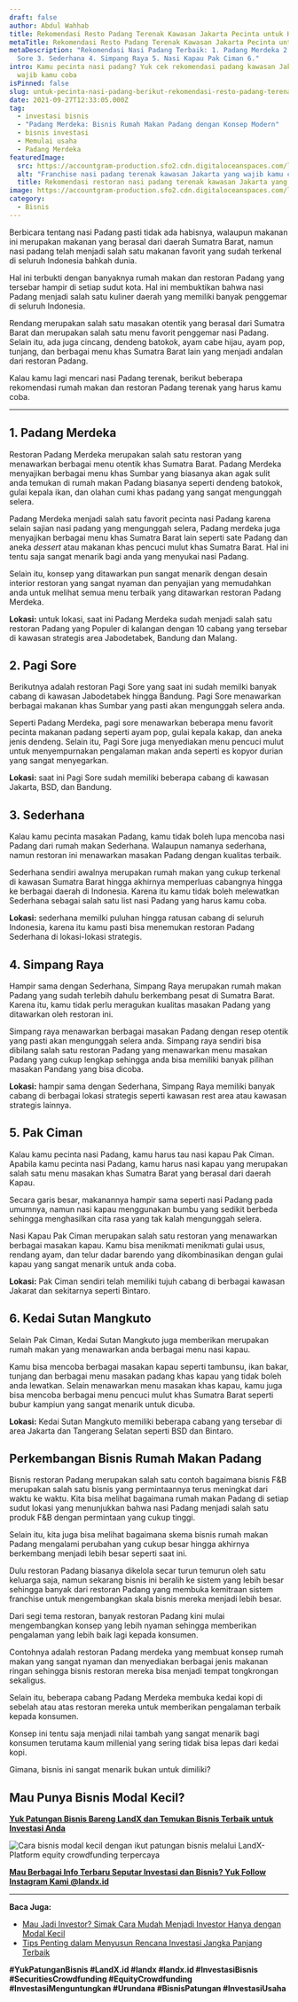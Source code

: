 ```yaml
---
draft: false
author: Abdul Wahhab
title: Rekomendasi Resto Padang Terenak Kawasan Jakarta Pecinta untuk Kamu
metaTitle: Rekomendasi Resto Padang Terenak Kawasan Jakarta Pecinta untuk Kamu
metaDescription: "Rekomendasi Nasi Padang Terbaik: 1. Padang Merdeka 2. Pagi
  Sore 3. Sederhana 4. Simpang Raya 5. Nasi Kapau Pak Ciman 6."
intro: Kamu pecinta nasi padang? Yuk cek rekomendasi padang kawasan Jakarta yang
  wajib kamu coba
isPinned: false
slug: untuk-pecinta-nasi-padang-berikut-rekomendasi-resto-padang-terenak-di-kawasan-jakarta-yang-tidak-boleh-kamu-lewatkan
date: 2021-09-27T12:33:05.000Z
tag:
  - investasi bisnis
  - "Padang Merdeka: Bisnis Rumah Makan Padang dengan Konsep Modern"
  - bisnis investasi
  - Memulai usaha
  - Padang Merdeka
featuredImage:
  src: https://accountgram-production.sfo2.cdn.digitaloceanspaces.com/landx_ghost/2021/12/nasi-padang-merdeka-landx-jkt.jpg
  alt: "Franchise nasi padang terenak kawasan Jakarta yang wajib kamu coba "
  title: Rekomendasi restoran nasi padang terenak kawasan Jakarta yang wajib kamu coba
image: https://accountgram-production.sfo2.cdn.digitaloceanspaces.com/landx_ghost/2021/12/nasi-padang-merdeka-landx-jkt.jpg
category:
  - Bisnis
---
```

Berbicara tentang nasi Padang pasti tidak ada habisnya, walaupun makanan ini merupakan makanan yang berasal dari daerah Sumatra Barat, namun nasi padang telah menjadi salah satu makanan favorit yang sudah terkenal di seluruh Indonesia bahkah dunia.

Hal ini terbukti dengan banyaknya rumah makan dan restoran Padang yang tersebar hampir di setiap sudut kota. Hal ini membuktikan bahwa nasi Padang menjadi salah satu kuliner daerah yang memiliki banyak penggemar di seluruh Indonesia.

Rendang merupakan salah satu masakan otentik yang berasal dari Sumatra Barat dan merupakan salah satu menu favorit penggemar nasi Padang. Selain itu, ada juga cincang, dendeng batokok, ayam cabe hijau, ayam pop, tunjang, dan berbagai menu khas Sumatra Barat lain yang menjadi andalan dari restoran Padang.

Kalau kamu lagi mencari nasi Padang terenak, berikut beberapa rekomendasi rumah makan dan restoran Padang terenak yang harus kamu coba.

- - -

## 1. Padang Merdeka

Restoran Padang Merdeka merupakan salah satu restoran yang menawarkan berbagai menu otentik khas Sumatra Barat. Padang Merdeka menyajikan berbagai menu khas Sumbar yang biasanya akan agak sulit anda temukan di rumah makan Padang biasanya seperti dendeng batokok, gulai kepala ikan, dan olahan cumi khas padang yang sangat mengunggah selera.

Padang Merdeka menjadi salah satu favorit pecinta nasi Padang karena selain sajian nasi padang yang mengunggah selera, Padang merdeka juga menyajikan berbagai menu khas Sumatra Barat lain seperti sate Padang dan aneka *dessert* atau makanan khas pencuci mulut khas Sumatra Barat. Hal ini tentu saja sangat menarik bagi anda yang menyukai nasi Padang.

Selain itu, konsep yang ditawarkan pun sangat menarik dengan desain interior restoran yang sangat nyaman dan penyajian yang memudahkan anda untuk melihat semua menu terbaik yang ditawarkan restoran Padang Merdeka.

**Lokasi:** untuk lokasi, saat ini Padang Merdeka sudah menjadi salah satu restoran Padang yang Populer di kalangan dengan 10 cabang yang tersebar di kawasan strategis area Jabodetabek, Bandung dan Malang.

## 2. Pagi Sore

Berikutnya adalah restoran Pagi Sore yang saat ini sudah memilki banyak cabang di kawasan Jabodetabek hingga Bandung. Pagi Sore menawarkan berbagai makanan khas Sumbar yang pasti akan mengunggah selera anda.

Seperti Padang Merdeka, pagi sore menawarkan beberapa menu favorit pecinta makanan padang seperti ayam pop, gulai kepala kakap, dan aneka jenis dendeng. Selain itu, Pagi Sore juga menyediakan menu pencuci mulut untuk menyempurnakan pengalaman makan anda seperti es kopyor durian yang sangat menyegarkan.

**Lokasi:** saat ini Pagi Sore sudah memiliki beberapa cabang di kawasan Jakarta, BSD, dan Bandung.

## 3. Sederhana

Kalau kamu pecinta masakan Padang, kamu tidak boleh lupa mencoba nasi Padang dari rumah makan Sederhana. Walaupun namanya sederhana, namun restoran ini menawarkan masakan Padang dengan kualitas terbaik.

Sederhana sendiri awalnya merupakan rumah makan yang cukup terkenal di kawasan Sumatra Barat hingga akhirnya memperluas cabangnya hingga ke berbagai daerah di Indonesia. Karena itu kamu tidak boleh melewatkan Sederhana sebagai salah satu list  nasi Padang yang harus kamu coba.

**Lokasi:** sederhana memilki puluhan hingga ratusan cabang di seluruh Indonesia, karena itu kamu pasti bisa menemukan restoran Padang Sederhana di lokasi-lokasi strategis.

## 4. Simpang Raya

Hampir sama dengan Sederhana, Simpang Raya merupakan rumah makan Padang yang sudah terlebih dahulu berkembang pesat di Sumatra Barat. Karena itu, kamu tidak perlu meragukan kualitas masakan Padang yang ditawarkan oleh restoran ini.

Simpang raya menawarkan berbagai masakan Padang dengan resep otentik yang pasti akan mengunggah selera anda. Simpang raya sendiri bisa dibilang salah satu restoran Padang yang menawarkan menu masakan Padang yang cukup lengkap sehingga anda bisa memiliki banyak pilihan masakan Pandang yang bisa dicoba.

**Lokasi:** hampir sama dengan Sederhana, Simpang Raya memiliki banyak cabang di berbagai lokasi strategis seperti kawasan rest area atau kawasan strategis lainnya.

## 5. Pak Ciman

Kalau kamu pecinta nasi Padang, kamu harus tau nasi kapau Pak Ciman. Apabila kamu pecinta nasi Padang, kamu harus nasi kapau yang merupakan salah satu menu masakan khas Sumatra Barat yang berasal dari daerah Kapau.

Secara garis besar, makanannya hampir sama seperti nasi Padang pada umumnya, namun nasi kapau menggunakan bumbu yang sedikit berbeda sehingga menghasilkan cita rasa yang tak kalah mengunggah selera.

Nasi Kapau Pak Ciman merupakan salah satu restoran yang menawarkan berbagai masakan kapau. Kamu bisa menikmati menikmati gulai usus, rendang ayam, dan telur dadar barendo yang dikombinasikan dengan gulai kapau yang sangat menarik untuk anda coba.

**Lokasi:** Pak Ciman sendiri telah memiliki tujuh cabang di berbagai kawasan Jakarat dan sekitarnya seperti Bintaro.

## 6. Kedai Sutan Mangkuto

Selain Pak Ciman, Kedai Sutan Mangkuto juga memberikan merupakan rumah makan yang menawarkan anda berbagai menu nasi kapau.

Kamu bisa mencoba berbagai masakan kapau seperti tambunsu, ikan bakar, tunjang dan berbagai menu masakan padang khas kapau yang tidak boleh anda lewatkan. Selain menawarkan menu masakan khas kapau, kamu juga bisa mencoba berbagai menu pencuci mulut khas Sumatra Barat seperti bubur kampiun yang sangat menarik untuk dicuba.

**Lokasi:** Kedai Sutan Mangkuto memiliki beberapa cabang yang tersebar di area Jakarta dan Tangerang Selatan seperti BSD dan Bintaro.

## Perkembangan Bisnis Rumah Makan Padang

Bisnis restoran Padang merupakan salah satu contoh bagaimana bisnis F&B merupakan salah satu bisnis yang permintaannya terus meningkat dari waktu ke waktu. Kita bisa melihat bagaimana rumah makan Padang di setiap sudut lokasi yang menunjukkan bahwa nasi Padang menjadi salah satu produk F&B dengan permintaan yang cukup tinggi.

Selain itu, kita juga  bisa melihat bagaimana skema bisnis rumah makan Padang mengalami perubahan yang cukup besar hingga akhirnya berkembang menjadi lebih besar seperti saat ini.

Dulu restoran Padang biasanya dikelola secar turun temurun oleh satu keluarga saja, namun sekarang bisnis ini beralih ke sistem yang lebih besar sehingga banyak dari restoran Padang yang membuka kemitraan sistem franchise untuk mengembangkan skala bisnis mereka menjadi lebih besar.

Dari segi tema restoran, banyak restoran Padang kini mulai mengembangkan konsep yang lebih nyaman sehingga memberikan pengalaman yang lebih baik lagi kepada konsumen.

Contohnya adalah restoran Padang merdeka yang membuat konsep rumah makan yang sangat nyaman dan menyediakan berbagai jenis makanan ringan sehingga bisnis restoran mereka bisa menjadi tempat tongkrongan sekaligus.

Selain itu, beberapa cabang Padang Merdeka membuka kedai kopi di sebelah atau atas restoran mereka untuk memberikan pengalaman terbaik kepada konsumen.

Konsep ini tentu saja menjadi nilai tambah yang sangat menarik bagi konsumen terutama kaum millenial yang sering tidak bisa lepas dari kedai kopi.

Gimana, bisnis ini sangat menarik bukan untuk dimiliki?

## Mau Punya Bisnis Modal Kecil?

[**Yuk Patungan Bisnis Bareng LandX dan Temukan Bisnis Terbaik untuk Investasi Anda**
](https://landx.id/project/)

![Cara bisnis modal kecil dengan ikut patungan bisnis melalui LandX-Platform equity crowdfunding terpercaya](https://accountgram-production.sfo2.cdn.digitaloceanspaces.com/landx_ghost/2021/09/Equity-Crowdfunding-di-Indonesia-1--2.png)

**[Mau Berbagai Info Terbaru Seputar Investasi dan Bisnis? Yuk Follow Instagram Kami @landx.id](https://www.instagram.com/landx.id/?utm_medium=copy_link)**

- - -

**Baca Juga:**

* [Mau Jadi Investor? Simak Cara Mudah Menjadi Investor Hanya dengan Modal Kecil](https://landx.id/blog/cara-menjadi-investor/)
* [Tips Penting dalam Menyusun Rencana Investasi Jangka Panjang Terbaik](https://landx.id/blog/investasi-jangka-panjang-adalah/)

**\#YukPatunganBisnis  #LandX.id    #landx         #landx.id    #InvestasiBisnis  #SecuritiesCrowdfunding   #EquityCrowdfunding    #InvestasiMenguntungkan     #Urundana    #BisnisPatungan    #InvestasiUsaha**